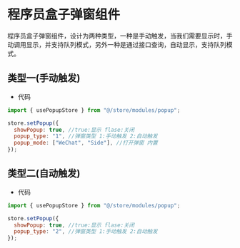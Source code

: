 # 程序员盒子弹窗组件

程序员盒子弹窗组件，设计为两种类型，一种是手动触发，当我们需要显示时，手动调用显示，并支持队列模式，另外一种是通过接口查询，自动显示，支持队列模式。

## 类型一(手动触发)

- 代码

```js
import { usePopupStore } from "@/store/modules/popup";

store.setPopup({
  showPopup: true, //true:显示 flase:关闭
  popup_type: "1", //弹窗类型 1:手动触发 2:自动触发
  popup_mode: ["WeChat", "Side"], //打开弹窗 内置
});
```

## 类型二(自动触发)

- 代码

```js
import { usePopupStore } from "@/store/modules/popup";

store.setPopup({
  showPopup: true, //true:显示 flase:关闭
  popup_type: "2", //弹窗类型 1:手动触发 2:自动触发
});
```
